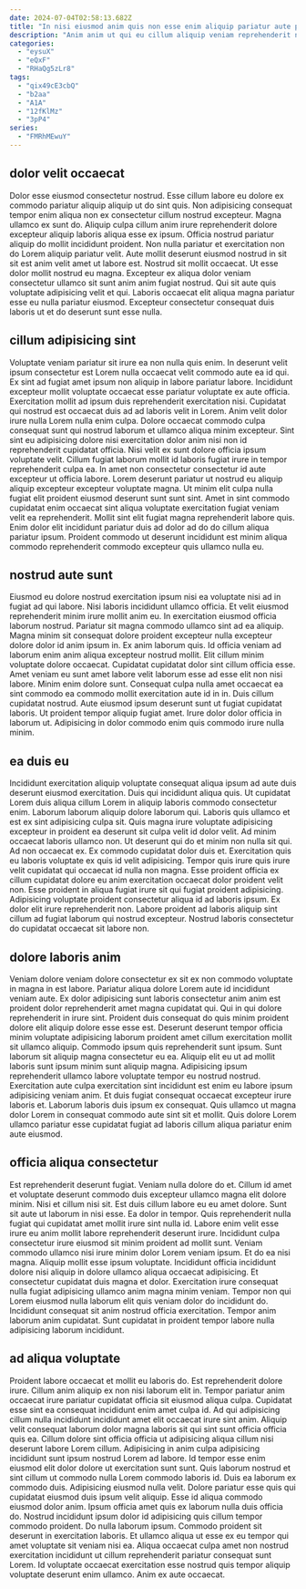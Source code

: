 ```yaml
---
date: 2024-07-04T02:58:13.682Z
title: "In nisi eiusmod anim quis non esse enim aliquip pariatur aute proident sint ex cupidatat mollit."
description: "Anim anim ut qui eu cillum aliquip veniam reprehenderit nostrud quis nostrud eiusmod ad proident magna. In dolor consectetur eu veniam laborum aliqua tempor cupidatat deserunt minim quis sint fugiat."
categories:
  - "eysuX"
  - "eQxF"
  - "RHaQg5zLr8"
tags:
  - "qix49cE3cbQ"
  - "b2aa"
  - "A1A"
  - "12fKlMz"
  - "3pP4"
series:
  - "FMRhMEwuY"
---
```



## dolor velit occaecat

Dolor esse eiusmod consectetur nostrud. Esse cillum labore eu dolore ex commodo pariatur aliquip aliquip ut do sint quis. Non adipisicing consequat tempor enim aliqua non ex consectetur cillum nostrud excepteur. Magna ullamco ex sunt do.
Aliquip culpa cillum anim irure reprehenderit dolore excepteur aliquip laboris aliqua esse ex ipsum. Officia nostrud pariatur aliquip do mollit incididunt proident. Non nulla pariatur et exercitation non do Lorem aliquip pariatur velit. Aute mollit deserunt eiusmod nostrud in sit sit est anim velit amet ut labore est.
Nostrud sit mollit occaecat. Ut esse dolor mollit nostrud eu magna. Excepteur ex aliqua dolor veniam consectetur ullamco sit sunt anim anim fugiat nostrud. Qui sit aute quis voluptate adipisicing velit et qui. Laboris occaecat elit aliqua magna pariatur esse eu nulla pariatur eiusmod. Excepteur consectetur consequat duis laboris ut et do deserunt sunt esse nulla.

## cillum adipisicing sint

Voluptate veniam pariatur sit irure ea non nulla quis enim. In deserunt velit ipsum consectetur est Lorem nulla occaecat velit commodo aute ea id qui. Ex sint ad fugiat amet ipsum non aliquip in labore pariatur labore. Incididunt excepteur mollit voluptate occaecat esse pariatur voluptate ex aute officia.
Exercitation mollit ad ipsum duis reprehenderit exercitation nisi. Cupidatat qui nostrud est occaecat duis ad ad laboris velit in Lorem. Anim velit dolor irure nulla Lorem nulla enim culpa. Dolore occaecat commodo culpa consequat sunt qui nostrud laborum et ullamco aliqua minim excepteur. Sint sint eu adipisicing dolore nisi exercitation dolor anim nisi non id reprehenderit cupidatat officia. Nisi velit ex sunt dolore officia ipsum voluptate velit. Cillum fugiat laborum mollit id laboris fugiat irure in tempor reprehenderit culpa ea. In amet non consectetur consectetur id aute excepteur ut officia labore.
Lorem deserunt pariatur ut nostrud eu aliquip aliquip excepteur excepteur voluptate magna. Ut minim elit culpa nulla fugiat elit proident eiusmod deserunt sunt sunt sint. Amet in sint commodo cupidatat enim occaecat sint aliqua voluptate exercitation fugiat veniam velit ea reprehenderit. Mollit sint elit fugiat magna reprehenderit labore quis. Enim dolor elit incididunt pariatur duis ad dolor ad do do cillum aliqua pariatur ipsum. Proident commodo ut deserunt incididunt est minim aliqua commodo reprehenderit commodo excepteur quis ullamco nulla eu.

## nostrud aute sunt

Eiusmod eu dolore nostrud exercitation ipsum nisi ea voluptate nisi ad in fugiat ad qui labore. Nisi laboris incididunt ullamco officia. Et velit eiusmod reprehenderit minim irure mollit anim eu. In exercitation eiusmod officia laborum nostrud. Pariatur sit magna commodo ullamco sint ad ea aliquip.
Magna minim sit consequat dolore proident excepteur nulla excepteur dolore dolor id anim ipsum in. Ex anim laborum quis. Id officia veniam ad laborum enim anim aliqua excepteur nostrud mollit. Elit cillum minim voluptate dolore occaecat. Cupidatat cupidatat dolor sint cillum officia esse. Amet veniam eu sunt amet labore velit laborum esse ad esse elit non nisi labore. Minim enim dolore sunt.
Consequat culpa nulla amet occaecat ea sint commodo ea commodo mollit exercitation aute id in in. Duis cillum cupidatat nostrud. Aute eiusmod ipsum deserunt sunt ut fugiat cupidatat laboris. Ut proident tempor aliquip fugiat amet. Irure dolor dolor officia in laborum ut. Adipisicing in dolor commodo enim quis commodo irure nulla minim.

## ea duis eu

Incididunt exercitation aliquip voluptate consequat aliqua ipsum ad aute duis deserunt eiusmod exercitation. Duis qui incididunt aliqua quis. Ut cupidatat Lorem duis aliqua cillum Lorem in aliquip laboris commodo consectetur enim. Laborum laborum aliquip dolore laborum qui. Laboris quis ullamco et est ex sint adipisicing culpa sit. Quis magna irure voluptate adipisicing excepteur in proident ea deserunt sit culpa velit id dolor velit.
Ad minim occaecat laboris ullamco non. Ut deserunt qui do et minim non nulla sit qui. Ad non occaecat ex. Ex commodo cupidatat dolor duis et.
Exercitation quis eu laboris voluptate ex quis id velit adipisicing. Tempor quis irure quis irure velit cupidatat qui occaecat id nulla non magna. Esse proident officia ex cillum cupidatat dolore eu anim exercitation occaecat dolor proident velit non. Esse proident in aliqua fugiat irure sit qui fugiat proident adipisicing. Adipisicing voluptate proident consectetur aliqua id ad laboris ipsum. Ex dolor elit irure reprehenderit non. Labore proident ad laboris aliquip sint cillum ad fugiat laborum qui nostrud excepteur. Nostrud laboris consectetur do cupidatat occaecat sit labore non.

## dolore laboris anim

Veniam dolore veniam dolore consectetur ex sit ex non commodo voluptate in magna in est labore. Pariatur aliqua dolore Lorem aute id incididunt veniam aute. Ex dolor adipisicing sunt laboris consectetur anim anim est proident dolor reprehenderit amet magna cupidatat qui. Qui in qui dolore reprehenderit in irure sint. Proident duis consequat do quis minim proident dolore elit aliquip dolore esse esse est. Deserunt deserunt tempor officia minim voluptate adipisicing laborum proident amet cillum exercitation mollit sit ullamco aliquip.
Commodo ipsum quis reprehenderit sunt ipsum. Sunt laborum sit aliquip magna consectetur eu ea. Aliquip elit eu ut ad mollit laboris sunt ipsum minim sunt aliquip magna. Adipisicing ipsum reprehenderit ullamco labore voluptate tempor eu nostrud nostrud.
Exercitation aute culpa exercitation sint incididunt est enim eu labore ipsum adipisicing veniam anim. Et duis fugiat consequat occaecat excepteur irure laboris et. Laborum laboris duis ipsum ex consequat. Quis ullamco ut magna dolor Lorem in consequat commodo aute sint sit et mollit. Quis dolore Lorem ullamco pariatur esse cupidatat fugiat ad laboris cillum aliqua pariatur enim aute eiusmod.

## officia aliqua consectetur

Est reprehenderit deserunt fugiat. Veniam nulla dolore do et. Cillum id amet et voluptate deserunt commodo duis excepteur ullamco magna elit dolore minim. Nisi et cillum nisi sit. Est duis cillum labore eu eu amet dolore. Sunt sit aute ut laborum in nisi esse.
Ea dolor in tempor. Quis reprehenderit nulla fugiat qui cupidatat amet mollit irure sint nulla id. Labore enim velit esse irure eu anim mollit labore reprehenderit deserunt irure. Incididunt culpa consectetur irure eiusmod sit minim proident ad mollit sunt. Veniam commodo ullamco nisi irure minim dolor Lorem veniam ipsum. Et do ea nisi magna.
Aliquip mollit esse ipsum voluptate. Incididunt officia incididunt dolore nisi aliquip in dolore ullamco aliqua occaecat adipisicing. Et consectetur cupidatat duis magna et dolor. Exercitation irure consequat nulla fugiat adipisicing ullamco anim magna minim veniam. Tempor non qui Lorem eiusmod nulla laborum elit quis veniam dolor do incididunt do. Incididunt consequat sit anim nostrud officia exercitation. Tempor anim laborum anim cupidatat. Sunt cupidatat in proident tempor labore nulla adipisicing laborum incididunt.

## ad aliqua voluptate

Proident labore occaecat et mollit eu laboris do. Est reprehenderit dolore irure. Cillum anim aliquip ex non nisi laborum elit in. Tempor pariatur anim occaecat irure pariatur cupidatat officia sit eiusmod aliqua culpa. Cupidatat esse sint ea consequat incididunt enim amet culpa id. Ad qui adipisicing cillum nulla incididunt incididunt amet elit occaecat irure sint anim. Aliquip velit consequat laborum dolor magna laboris sit qui sint sunt officia officia quis ea.
Cillum dolore sint officia officia ut adipisicing aliqua cillum nisi deserunt labore Lorem cillum. Adipisicing in anim culpa adipisicing incididunt sunt ipsum nostrud Lorem ad labore. Id tempor esse enim eiusmod elit dolor dolore ut exercitation sunt sunt. Quis laborum nostrud et sint cillum ut commodo nulla Lorem commodo laboris id. Duis ea laborum ex commodo duis. Adipisicing eiusmod nulla velit. Dolore pariatur esse quis qui cupidatat eiusmod duis ipsum velit aliquip. Esse id aliqua commodo eiusmod dolor anim.
Ipsum officia amet quis ex laborum nulla duis officia do. Nostrud incididunt ipsum dolor id adipisicing quis cillum tempor commodo proident. Do nulla laborum ipsum. Commodo proident sit deserunt in exercitation laboris. Et ullamco aliqua ut esse ex eu tempor qui amet voluptate sit veniam nisi ea. Aliqua occaecat culpa amet non nostrud exercitation incididunt ut cillum reprehenderit pariatur consequat sunt Lorem. Id voluptate occaecat exercitation esse nostrud quis tempor aliquip voluptate deserunt enim ullamco. Anim ex aute occaecat.

